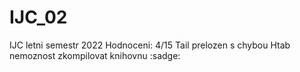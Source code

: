 # IJC_02
IJC letni semestr 2022
Hodnoceni: 4/15
Tail prelozen s chybou
Htab nemoznost zkompilovat knihovnu :sadge:
